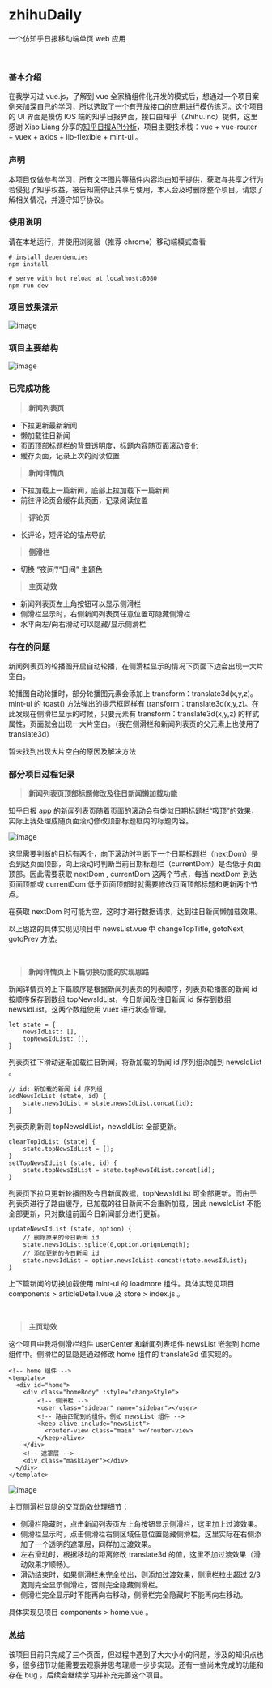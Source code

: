 # zhihuDaily 

一个仿知乎日报移动端单页 web 应用

<br />

### 基本介绍

在我学习过 vue.js，了解到 vue 全家桶组件化开发的模式后，想通过一个项目案例来加深自己的学习，所以选取了一个有开放接口的应用进行模仿练习。这个项目的 UI 界面是模仿 IOS 端的知乎日报界面，接口由知乎（Zhihu.Inc）提供，这里感谢 Xiao Liang 分享的[知乎日报API分析](https://github.com/izzyleung/ZhihuDailyPurify/wiki/%E7%9F%A5%E4%B9%8E%E6%97%A5%E6%8A%A5-API-%E5%88%86%E6%9E%90)，项目主要技术栈：vue + vue-router + vuex + axios + lib-flexible + mint-ui 。

### 声明

本项目仅做参考学习，所有文字图片等稿件内容均由知乎提供，获取与共享之行为若侵犯了知乎权益，被告知需停止共享与使用，本人会及时删除整个项目。请您了解相关情况，并遵守知乎协议。

### 使用说明
请在本地运行，并使用浏览器（推荐 chrome）移动端模式查看

```
# install dependencies
npm install

# serve with hot reload at localhost:8080
npm run dev
```

### 项目效果演示
 ![image](https://github.com/himscxh/zhihuDaily/raw/master/src/assets/images/total.gif)

### 项目主要结构 
 ![image](https://github.com/himscxh/zhihuDaily/raw/master/src/assets/images/main.png)

### 已完成功能
> **新闻列表页**
- 下拉更新最新新闻
- 懒加载往日新闻
- 页面顶部标题栏的背景透明度，标题内容随页面滚动变化
- 缓存页面，记录上次的阅读位置

> **新闻详情页**
- 下拉加载上一篇新闻，底部上拉加载下一篇新闻
- 前往评论页会缓存此页面，记录阅读位置

> **评论页**
- 长评论，短评论的锚点导航

> **侧滑栏**
- 切换 “夜间”/“日间” 主题色

> **主页动效**
- 新闻列表页左上角按钮可以显示侧滑栏
- 侧滑栏显示时，右侧新闻列表页任意位置可隐藏侧滑栏
- 水平向左/向右滑动可以隐藏/显示侧滑栏

### 存在的问题

新闻列表页的轮播图开启自动轮播，在侧滑栏显示的情况下页面下边会出现一大片空白。

轮播图自动轮播时，部分轮播图元素会添加上 transform：translate3d(x,y,z)。mint-ui 的 toast() 方法弹出的提示框同样有 transform：translate3d(x,y,z)。在此发现在侧滑栏显示的时候，只要元素有 transform：translate3d(x,y,z) 的样式属性，页面就会出现一大片空白。（我在侧滑栏和新闻列表页的父元素上也使用了 translate3d）

暂未找到出现大片空白的原因及解决方法

### 部分项目过程记录

>  **新闻列表页顶部标题修改及往日新闻懒加载功能**

知乎日报 app 的新闻列表页随着页面的滚动会有类似日期标题栏“吸顶”的效果，实际上我处理成随页面滚动修改顶部标题框内的标题内容。

![image](https://github.com/himscxh/zhihuDaily/raw/master/src/assets/images/newsList.gif)

这里需要判断的目标有两个，向下滚动时判断下一个日期标题栏（nextDom）是否到达页面顶部，向上滚动时判断当前日期标题栏（currentDom）是否低于页面顶部。因此需要获取 nextDom , currentDom 这两个节点，每当 nextDom 到达页面顶部或 currentDom 低于页面顶部时就需要修改页面顶部标题和更新两个节点。

在获取 nextDom 时可能为空，这时才进行数据请求，达到往日新闻懒加载效果。

以上思路的具体实现见项目中 newsList.vue 中 changeTopTitle, gotoNext, gotoPrev 方法。

<br/>

> **新闻详情页上下篇切换功能的实现思路**

新闻详情页的上下篇顺序是根据新闻列表页的列表顺序，列表页轮播图的新闻 id 按顺序保存到数组 topNewsIdList，今日新闻及往日新闻 id 保存到数组 newsIdList。这两个数组使用 vuex 进行状态管理。

```
let state = {
	newsIdList: [],
	topNewsIdList: [],
}
```

列表页往下滑动逐渐加载往日新闻，将新加载的新闻 id 序列组添加到 newsIdList 。

```
// id: 新加载的新闻 id 序列组 
addNewsIdList (state, id) {
	state.newsIdList = state.newsIdList.concat(id);
}
```

列表页刷新则 topNewsIdList，newsIdList 全部更新。

```
clearTopIdList (state) {
	state.topNewsIdList = [];
}
setTopNewsIdList (state, id) {
	state.topNewsIdList = state.topNewsIdList.concat(id);
}	
```

列表页下拉只更新轮播图及今日新闻数据，topNewsIdList 可全部更新。而由于列表页进行了路由缓存，已加载的往日新闻不会重新加载，因此 newsIdList 不能全部更新，只对数组前面今日新闻部分进行更新。

```
updateNewsIdList (state, option) {
    // 删除原来的今日新闻 id
	state.newsIdList.splice(0,option.orignLength);
	// 添加更新的今日新闻 id
	state.newsIdList = option.newsIdList.concat(state.newsIdList);
}
```

上下篇新闻的切换加载使用 mint-ui 的 loadmore 组件。具体实现见项目 components > articleDetail.vue 及 store > index.js 。

<br/>

> **主页动效**

这个项目中我将侧滑栏组件 userCenter 和新闻列表组件 newsList 嵌套到 home 组件中。侧滑栏的显隐是通过修改 home 组件的 translate3d 值实现的。

```
<!-- home 组件 -->
<template>
  <div id="home">
    <div class="homeBody" :style="changeStyle">
        <!-- 侧滑栏 -->
        <user class="sidebar" name="sidebar"></user>
        <!-- 路由匹配到的组件，例如 newsList 组件 -->
        <keep-alive include="newsList">
          <router-view class="main" ></router-view>
        </keep-alive>
    </div>
    <!-- 遮罩层 -->
    <div class="maskLayer"></div>
  </div>
</template>
```

![image](https://github.com/himscxh/zhihuDaily/raw/master/src/assets/images/home.gif)

主页侧滑栏显隐的交互动效处理细节：

- 侧滑栏隐藏时，点击新闻列表页左上角按钮显示侧滑栏，这里加上过渡效果。
- 侧滑栏显示时，点击侧滑栏右侧区域任意位置隐藏侧滑栏，这里实际在右侧添加了一个透明的遮罩层，同样加过渡效果。
- 左右滑动时，根据移动的距离修改 translate3d 的值，这里不加过渡效果（滑动效果才顺畅）。
- 滑动结束时，如果侧滑栏未完全拉出，则添加过渡效果，侧滑栏拉出超过 2/3 宽则完全显示侧滑栏，否则完全隐藏侧滑栏。
- 侧滑栏完全显示时不能再向右移动，侧滑栏完全隐藏时不能再向左移动。

具体实现见项目 components > home.vue 。

### 总结

该项目目前只完成了三个页面，但过程中遇到了大大小小的问题，涉及的知识点也多，很多细节功能需要去观察并思考理顺一步步实现。还有一些尚未完成的功能和存在 bug ，后续会继续学习并补充完善这个项目。






